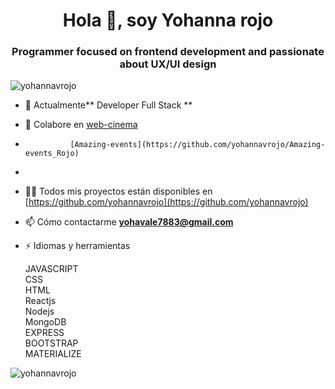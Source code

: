 

 

<h1 align="center">Hola 👋, soy Yohanna rojo</h1>
<h3 align="center"> Programmer focused on frontend development and passionate about UX/UI design</h3>

<p align="left"> <img src="https://komarev.com/ghpvc/?username=yohannavrojo&label=Profile%20views&color=0e75b6&style=flat" alt="yohannavrojo" /> </p> 


- 🌱 Actualmente** Developer Full Stack **

- 👯 Colabore en [web-cinema](https://github.com/yohannavrojo/Web-Cinema)
-               [Amazing-events](https://github.com/yohannavrojo/Amazing-events_Rojo)
-            
                

- 👨‍💻 Todos mis proyectos están disponibles en [https://github.com/yohannavrojo](https://github.com/yohannavrojo)

- 📫 Cómo contactarme **yohavale7883@gmail.com**

- ⚡ Idiomas y herramientas
     <p align="left">JAVASCRIPT<br/>CSS<br/>HTML<br/>Reactjs<br/>Nodejs<br/>MongoDB<br/>EXPRESS<br/>BOOTSTRAP<br/>MATERIALIZE</br>  </p>



<p><img align="center" src="https://github-readme-streak-stats.herokuapp.com/?user=yohannavrojo&" alt="yohannavrojo" /></p>


